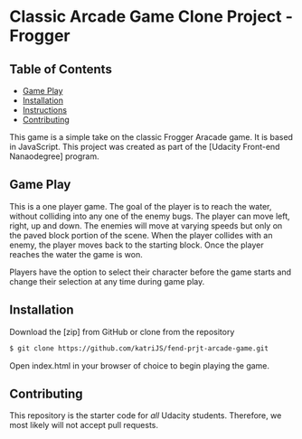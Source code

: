 # Classic Arcade Game Clone Project - Frogger

## Table of Contents

* [Game Play](#gameplay)
* [Installation](#installation)
* [Instructions](#instructions)
* [Contributing](#contributing)

This game is a simple take on the classic Frogger Aracade game. It is based in JavaScript. This project was created as part of the [Udacity Front-end Nanaodegree] program.


## Game Play
 This is a one player game. The goal of the player is to reach the water, without colliding into any one of the enemy bugs. The player can move left, right, up and down. The enemies will move at varying speeds but only on the paved block portion of the scene. When the player collides with an enemy, the player moves back to the starting block. Once the player reaches the water the game is won.

 Players have the option to select their character before the game starts and change their selection at any time during game play.

## Installation

 Download the [zip] from GitHub or clone from the repository
 ```sh
 $ git clone https://github.com/katriJS/fend-prjt-arcade-game.git
 ```

Open index.html in your browser of choice to begin playing the game.

## Contributing

This repository is the starter code for _all_ Udacity students. Therefore, we most likely will not accept pull requests.
